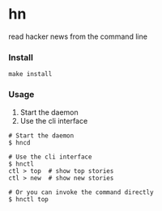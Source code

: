 hn
=========
read hacker news from the command line


### Install

```shell
make install
```

### Usage

1. Start the daemon
2. Use the cli interface

```shell
# Start the daemon
$ hncd

# Use the cli interface
$ hnctl
ctl > top  # show top stories
ctl > new  # show new stories

# Or you can invoke the command directly
$ hnctl top
```